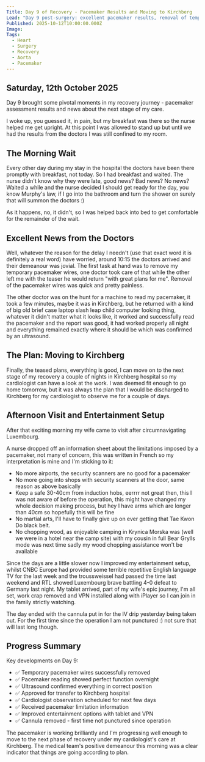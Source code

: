 ```yaml
---
Title: Day 9 of Recovery - Pacemaker Results and Moving to Kirchberg
Lead: "Day 9 post-surgery: excellent pacemaker results, removal of temporary wires, and preparing for transfer to Kirchberg hospital for cardiologist observation."
Published: 2025-10-12T10:00:00.000Z
Image: 
Tags:
  - Heart
  - Surgery
  - Recovery
  - Aorta
  - Pacemaker
---
```


## Saturday, 12th October 2025

Day 9 brought some pivotal moments in my recovery journey - pacemaker assessment results and news about the next stage of my care.

I woke up, you guessed it, in pain, but my breakfast was there so the nurse helped me get upright. At this point I was allowed to stand up but until we had the results from the doctors I was still confined to my room.

## The Morning Wait

Every other day during my stay in the hospital the doctors have been there promptly with breakfast, not today. So I had breakfast and waited. The nurse didn't know why they were late, good news? Bad news? No news? Waited a while and the nurse decided I should get ready for the day, you know Murphy's law, if I go into the bathroom and turn the shower on surely that will summon the doctors :)

As it happens, no, it didn't, so I was helped back into bed to get comfortable for the remainder of the wait.

## Excellent News from the Doctors

Well, whatever the reason for the delay I needn't (use that exact word it is definitely a real word) have worried, around 10:15 the doctors arrived and their demeanour was jovial. The first task at hand was to remove my temporary pacemaker wires, one doctor took care of that while the other left me with the teaser he would return "with great plans for me". Removal of the pacemaker wires was quick and pretty painless.

The other doctor was on the hunt for a machine to read my pacemaker, it took a few minutes, maybe it was in Kirchberg, but he returned with a kind of big old brief case laptop slash leap child computer looking thing, whatever it didn't matter what it looks like, it worked and successfully read the pacemaker and the report was good, it had worked properly all night and everything remained exactly where it should be which was confirmed by an ultrasound.

## The Plan: Moving to Kirchberg

Finally, the teased plans, everything is good, I can move on to the next stage of my recovery a couple of nights in Kirchberg hospital so my cardiologist can have a look at the work. I was deemed fit enough to go home tomorrow, but it was always the plan that I would be discharged to Kirchberg for my cardiologist to observe me for a couple of days.

## Afternoon Visit and Entertainment Setup

After that exciting morning my wife came to visit after circumnavigating Luxembourg.

A nurse dropped off an information sheet about the limitations imposed by a pacemaker, not many of concern, this was written in French so my interpretation is mine and I'm sticking to it:
* No more airports, the security scanners are no good for a pacemaker
* No more going into shops with security scanners at the door, same reason as above basically
* Keep a safe 30-40cm from induction hobs, eerrrr not great then, this I was not aware of before the operation, this might have changed my whole decision making process, but hey I have arms which are longer than 40cm so hopefully this will be fine
* No martial arts, I'll have to finally give up on ever getting that Tae Kwon Do black belt.
* No chopping wood, as enjoyable camping in Krynica Morska was (well we were in a hotel near the camp site) with my cousin in full Bear Grylls mode was next time sadly my wood chopping assistance won't be available

Since the days are a little slower now I improved my entertainment setup, whilst CNBC Europe had provided some terrible repetitive English language TV for the last week and the troussweissel had passed the time last weekend and RTL showed Luxembourg brave battling 4-0 defeat to Germany last night. My tablet arrived, part of my wife's epic journey, I'm all set, work crap removed and VPN installed along with iPlayer so I can join in the family strictly watching.

The day ended with the cannula put in for the IV drip yesterday being taken out. For the first time since the operation I am not punctured :) not sure that will last long though.

## Progress Summary

Key developments on Day 9:

* ✅ Temporary pacemaker wires successfully removed
* ✅ Pacemaker reading showed perfect function overnight
* ✅ Ultrasound confirmed everything in correct position
* ✅ Approved for transfer to Kirchberg hospital
* ✅ Cardiologist observation scheduled for next few days
* ✅ Received pacemaker limitation information
* ✅ Improved entertainment options with tablet and VPN
* ✅ Cannula removed - first time not punctured since operation

The pacemaker is working brilliantly and I'm progressing well enough to move to the next phase of recovery under my cardiologist's care at Kirchberg. The medical team's positive demeanour this morning was a clear indicator that things are going according to plan.
